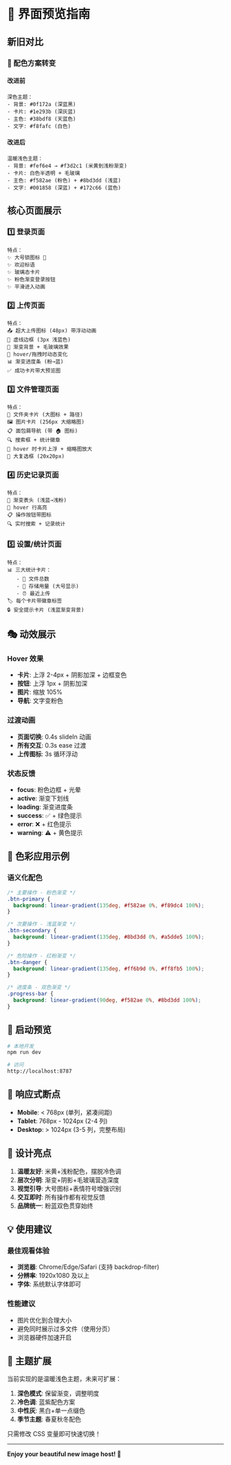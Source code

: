# 🎨 界面预览指南

## 新旧对比

### 🎨 配色方案转变

#### 改进前
```
深色主题：
- 背景: #0f172a (深蓝黑)
- 卡片: #1e293b (深灰蓝)
- 主色: #38bdf8 (天蓝色)
- 文字: #f8fafc (白色)
```

#### 改进后
```
温暖浅色主题：
- 背景: #fef6e4 → #f3d2c1 (米黄到浅粉渐变)
- 卡片: 白色半透明 + 毛玻璃
- 主色: #f582ae (粉色) + #8bd3dd (浅蓝)
- 文字: #001858 (深蓝) + #172c66 (蓝色)
```

## 核心页面展示

### 1️⃣ 登录页面
```
特点：
✨ 大号锁图标 🔐
✨ 欢迎标语
✨ 玻璃态卡片
✨ 粉色渐变登录按钮
✨ 平滑进入动画
```

### 2️⃣ 上传页面
```
特点：
📤 超大上传图标 (48px) 带浮动动画
🎯 虚线边框 (3px 浅蓝色)
🌈 渐变背景 + 毛玻璃效果
🎪 hover/拖拽时动态变化
📊 渐变进度条 (粉→蓝)
✅ 成功卡片带大预览图
```

### 3️⃣ 文件管理页面
```
特点：
📁 文件夹卡片 (大图标 + 路径)
🖼️ 图片卡片 (256px 大缩略图)
📋 面包屑导航 (带 🏠 图标)
🔍 搜索框 + 统计徽章
🎨 hover 时卡片上浮 + 缩略图放大
💾 大复选框 (20x20px)
```

### 4️⃣ 历史记录页面
```
特点：
📜 渐变表头 (浅蓝→浅粉)
🎨 hover 行高亮
📋 操作按钮带图标
🔍 实时搜索 + 记录统计
```

### 5️⃣ 设置/统计页面
```
特点：
📊 三大统计卡片：
   - 📁 文件总数
   - 💾 存储用量 (大号显示)
   - ⏰ 最近上传
🏷️ 每个卡片带徽章标签
🔒 安全提示卡片 (浅蓝渐变背景)
```

## 🎭 动效展示

### Hover 效果
- **卡片**: 上浮 2-4px + 阴影加深 + 边框变色
- **按钮**: 上浮 1px + 阴影加深
- **图片**: 缩放 105%
- **导航**: 文字变粉色

### 过渡动画
- **页面切换**: 0.4s slideIn 动画
- **所有交互**: 0.3s ease 过渡
- **上传图标**: 3s 循环浮动

### 状态反馈
- **focus**: 粉色边框 + 光晕
- **active**: 渐变下划线
- **loading**: 渐变进度条
- **success**: ✅ + 绿色提示
- **error**: ❌ + 红色提示
- **warning**: ⚠️ + 黄色提示

## 🎨 色彩应用示例

### 语义化配色
```css
/* 主要操作 - 粉色渐变 */
.btn-primary {
  background: linear-gradient(135deg, #f582ae 0%, #f89dc4 100%);
}

/* 次要操作 - 浅蓝渐变 */
.btn-secondary {
  background: linear-gradient(135deg, #8bd3dd 0%, #a5dde5 100%);
}

/* 危险操作 - 红粉渐变 */
.btn-danger {
  background: linear-gradient(135deg, #ff6b9d 0%, #ff8fb5 100%);
}

/* 进度条 - 双色渐变 */
.progress-bar {
  background: linear-gradient(90deg, #f582ae 0%, #8bd3dd 100%);
}
```

## 🚀 启动预览

```bash
# 本地开发
npm run dev

# 访问
http://localhost:8787
```

## 📱 响应式断点

- **Mobile**: < 768px (单列，紧凑间距)
- **Tablet**: 768px - 1024px (2-4 列)
- **Desktop**: > 1024px (3-5 列，完整布局)

## 🎯 设计亮点

1. **温暖友好**: 米黄+浅粉配色，摆脱冷色调
2. **层次分明**: 渐变+阴影+毛玻璃营造深度
3. **视觉引导**: 大号图标+表情符号增强识别
4. **交互即时**: 所有操作都有视觉反馈
5. **品牌统一**: 粉蓝双色贯穿始终

## 💡 使用建议

### 最佳观看体验
- **浏览器**: Chrome/Edge/Safari (支持 backdrop-filter)
- **分辨率**: 1920x1080 及以上
- **字体**: 系统默认字体即可

### 性能建议
- 图片优化到合理大小
- 避免同时展示过多文件（使用分页）
- 浏览器硬件加速开启

## 🎨 主题扩展

当前实现的是温暖浅色主题，未来可扩展：

1. **深色模式**: 保留渐变，调整明度
2. **冷色调**: 蓝紫配色方案
3. **中性灰**: 黑白+单一点缀色
4. **季节主题**: 春夏秋冬配色

只需修改 CSS 变量即可快速切换！

---

**Enjoy your beautiful new image host! 🎉**

